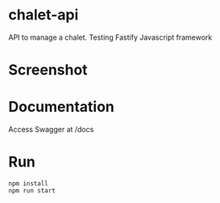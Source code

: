 # chalet-api
API to manage a chalet. Testing Fastify Javascript framework

# Screenshot

# Documentation
Access Swagger at /docs

# Run
```shell
npm install
npm run start
```

